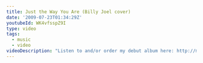 ```yaml
---
title: Just the Way You Are (Billy Joel cover)
date: '2009-07-23T01:34:29Z'
youtubeId: WK4vfsspZ9I
type: video
tags:
  - music
  - video
videoDescription: "Listen to and/or order my debut album here: http://music.iancanderson.com\r\n\r\nAnother ICA YouTube cover, this time a love song by the great Billy Joel.\r\n\r\nVocal chain: Ian's voice --- CAD M179 microphone --- RME Fireface 800 mic pre/converter\r\nElectric piano chain: Casio CDP100 (MIDI) --- Kontakt 2's \"Electric Piano\" instrument\r\nRecorded and mixed in Cockos Reaper 3.\r\n\r\nFor of my music (originals and covers), visit http://www.iancanderson.net or http://www.myspace.com/iancanderson\r\nThanks for watching/listening!"
---
```



